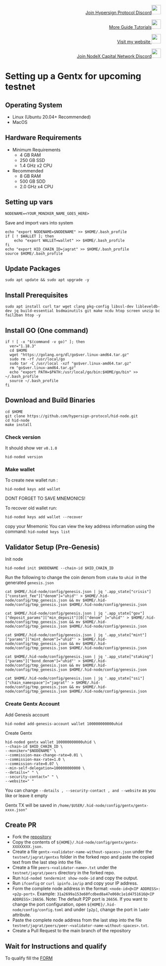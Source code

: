 </p>
<p style="font-size:14px" align="right">
<a href="https://discord.gg/RAnJjbkyzx" target="_blank">Join Hypersign Protocol Discord<img src="https://user-images.githubusercontent.com/50621007/176236430-53b0f4de-41ff-41f7-92a1-4233890a90c8.png" width="30"/></a>
</p>

<p style="font-size:14px" align="right">
<a href="https://github.com/elangrr/testnet_manuals" target="_blank">More Guide Tutorials<img src="https://avatars.githubusercontent.com/u/34649601?v=4" width="30"/></a>
</p>

<p style="font-size:14px" align="right">
<a href="https://indonode.dev/" target="_blank">Visit my website <img src="https://avatars.githubusercontent.com/u/34649601?v=4" width="30"/></a>
</p>

</p>
<p style="font-size:14px" align="right">
<a href="https://discord.gg/gru6MuGPgP" target="_blank">Join NodeX Capital Network Discord<img src="https://user-images.githubusercontent.com/50621007/176236430-53b0f4de-41ff-41f7-92a1-4233890a90c8.png" width="30"/></a>
</p>


# Setting up a Gentx for upcoming testnet

## Operating System
* Linux (Ubuntu 20.04+ Recommended)
* MacOS

## Hardware Requirements
* Minimum Requirements
    * 4 GB RAM
    * 250 GB SSD
    * 1.4 GHz x2 CPU
* Recommended
    * 8 GB RAM
    * 500 GB SDD
    * 2.0 GHz x4 CPU
## Setting up vars
```
NODENAME=<YOUR_MONIKER_NAME_GOES_HERE>
```
Save and import vars into system
```
echo "export NODENAME=$NODENAME" >> $HOME/.bash_profile
if [ ! $WALLET ]; then
	echo "export WALLET=wallet" >> $HOME/.bash_profile
fi
echo "export HID_CHAIN_ID=jagrat" >> $HOME/.bash_profile
source $HOME/.bash_profile
```
## Update Packages
```
sudo apt update && sudo apt upgrade -y
```

## Install Prerequisites
```
sudo apt install curl tar wget clang pkg-config libssl-dev libleveldb-dev jq build-essential bsdmainutils git make ncdu htop screen unzip bc fail2ban htop -y
```
## Install GO (One command)
```
if ! [ -x "$(command -v go)" ]; then
  ver="1.18.3"
  cd $HOME
  wget "https://golang.org/dl/go$ver.linux-amd64.tar.gz"
  sudo rm -rf /usr/local/go
  sudo tar -C /usr/local -xzf "go$ver.linux-amd64.tar.gz"
  rm "go$ver.linux-amd64.tar.gz"
  echo "export PATH=$PATH:/usr/local/go/bin:$HOME/go/bin" >> ~/.bash_profile
  source ~/.bash_profile
fi
```
## Download and Build Binaries
```
cd $HOME
git clone https://github.com/hypersign-protocol/hid-node.git
cd hid-node
make install
```
### Check version
It should show ver `v0.1.0`
```
hid-noded version
```
### Make wallet
To create new wallet run :
```
hid-noded keys add wallet
```
DONT FORGET TO SAVE MNEMONICS!

To recover old wallet run:
```
hid-noded keys add wallet --recover
```
copy your Mnemonic
You can view the key address information using the command: `hid-noded keys list`

## Validator Setup (Pre-Genesis)
Init node
```
hid-noded init $NODENAME --chain-id $HID_CHAIN_ID
```
Run the following to change the coin denom from `stake` to `uhid `in the generated `genesis.json`
```
cat $HOME/.hid-node/config/genesis.json | jq '.app_state["crisis"]["constant_fee"]["denom"]="uhid"' > $HOME/.hid-node/config/tmp_genesis.json && mv $HOME/.hid-node/config/tmp_genesis.json $HOME/.hid-node/config/genesis.json
```
```
cat $HOME/.hid-node/config/genesis.json | jq '.app_state["gov"]["deposit_params"]["min_deposit"][0]["denom" ]="uhid"' > $HOME/.hid-node/config/tmp_genesis.json && mv $HOME/.hid-node/config/tmp_genesis.json $HOME/.hid-node/config/genesis.json
```
```
cat $HOME/.hid-node/config/genesis.json | jq '.app_state["mint"]["params"]["mint_denom"]="uhid"' > $HOME/.hid-node/config/tmp_genesis.json && mv $HOME/.hid-node/config/tmp_genesis.json $HOME/.hid-node/config/genesis.json
```
```
cat $HOME/.hid-node/config/genesis.json | jq '.app_state["staking"]["params"]["bond_denom"]="uhid"' > $HOME/.hid-node/config/tmp_genesis.json && mv $HOME/.hid-node/config/tmp_genesis.json $HOME/.hid-node/config/genesis.json
```
```
cat $HOME/.hid-node/config/genesis.json | jq '.app_state["ssi"]["chain_namespace"]="jagrat"' > $HOME/.hid-node/config/tmp_genesis.json && mv $HOME/.hid-node/config/tmp_genesis.json $HOME/.hid-node/config/genesis.json
```

### Create Gentx Account
Add Genesis account
```
hid-noded add-genesis-account wallet 100000000000uhid
```
Create Gentx 
```
hid-noded gentx wallet 100000000000uhid \
--chain-id $HID_CHAIN_ID \
--moniker="$NODENAME" \
--commission-max-change-rate=0.01 \
--commission-max-rate=1.0 \
--commission-rate=0.07 \
--min-self-delegation=100000000000 \
--details=" " \
--security-contact=" " \
--website=" "
```
You can change `--details , --security-contact , and --website` as you like or leave it empty

Gentx TX will be saved in `/home/$USER/.hid-node/config/gentx/gentx-xxxx.json"`

## Create PR
- Fork the [repository](https://github.com/hypersign-protocol/networks)
- Copy the contents of `${HOME}/.hid-node/config/gentx/gentx-XXXXXXXX.json.` 
- Create a file `gentx-<validator-name-without-spaces>.json` under the `testnet/jagrat/gentxs` folder in the forked repo and paste the copied text from the last step into the file.
- Create a file `peers-<validator-name>.txt` under the `testnet/jagrat/peers` directory in the forked repo.
- Run `hid-noded tendermint show-node-id` and copy the output.
- Run `ifconfig` or `curl ipinfo.io/ip` and copy your IP address.
- Form the complete node address in the format: `<node-id>@<IP ADDRESS>:<p2p-port>`. Example: `31a2699a153e60fcdbed8a47e060c1e1d4751616@<IP ADDRESS>:26656`. Note: The default P2P port is `26656`. If you want to change the port configuration, open `${HOME}/.hid-node/config/config.toml` and under `[p2p]`, change the port in `laddr` attribute.
- Paste the complete node address from the last step into the file `testnet/jagrat/peers/peer-<validator-name-without-spaces>.txt`.
- Create a Pull Request to the main branch of the repository
 
## Wait for Instructions and qualify
To qualify fill the [FORM](https://app.fyre.hypersign.id/form/hidnet-validator-interest?referrer=ZWxhbmcuMjA5QGdtYWlsLmNvbQ==)

